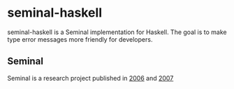 # seminal-haskell

seminal-haskell is a Seminal implementation for Haskell. The goal is to make type error messages more friendly for developers.

## Seminal

Seminal is a research project published in [2006](https://dl.acm.org/doi/pdf/10.1145/1159876.1159887) and [2007](https://dl.acm.org/doi/pdf/10.1145/1273442.1250783)
